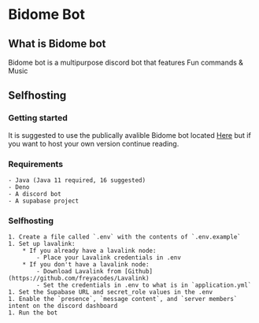# Bidome Bot

## What is Bidome bot

Bidome bot is a multipurpose discord bot that features Fun commands & Music

## Selfhosting

### Getting started

It is suggested to use the publically avalible Bidome bot located
[Here](https://discord.com/api/oauth2/authorize?client_id=778670182956531773&permissions=8&scope=applications.commands%20bot)
but if you want to host your own version continue reading.

### Requirements

    - Java (Java 11 required, 16 suggested)
    - Deno
    - A discord bot
    - A supabase project

### Selfhosting

    1. Create a file called `.env` with the contents of `.env.example`
    1. Set up lavalink:
        * If you already have a lavalink node:
            - Place your Lavalink credentials in .env
        * If you don't have a lavalink node:
            - Download Lavalink from [Github](https://github.com/freyacodes/Lavalink)
            - Set the credentials in .env to what is in `application.yml`
    1. Set the Supabase URL and secret_role values in the .env
    1. Enable the `presence`, `message content`, and `server members` intent on the discord dashboard
    1. Run the bot
